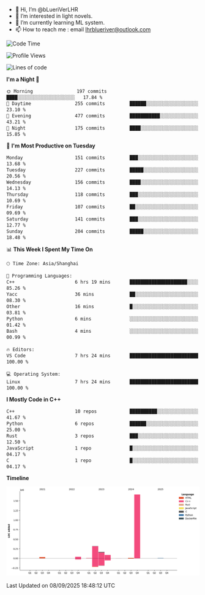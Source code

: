 - 👋 Hi, I’m @bLueriVerLHR
- 👀 I’m interested in light novels.
- 🌱 I’m currently learning ML system.
- 📫 How to reach me : email lhrblueriver@outlook.com

<!--START_SECTION:waka-->
![Code Time](http://img.shields.io/badge/Code%20Time-424%20hrs%2045%20mins-blue)

![Profile Views](http://img.shields.io/badge/Profile%20Views-0-blue)

![Lines of code](https://img.shields.io/badge/From%20Hello%20World%20I%27ve%20Written-2.3%20million%20lines%20of%20code-blue)

**I'm a Night 🦉** 

```text
🌞 Morning                197 commits         ████░░░░░░░░░░░░░░░░░░░░░   17.84 % 
🌆 Daytime                255 commits         ██████░░░░░░░░░░░░░░░░░░░   23.10 % 
🌃 Evening                477 commits         ███████████░░░░░░░░░░░░░░   43.21 % 
🌙 Night                  175 commits         ████░░░░░░░░░░░░░░░░░░░░░   15.85 % 
```
📅 **I'm Most Productive on Tuesday** 

```text
Monday                   151 commits         ███░░░░░░░░░░░░░░░░░░░░░░   13.68 % 
Tuesday                  227 commits         █████░░░░░░░░░░░░░░░░░░░░   20.56 % 
Wednesday                156 commits         ████░░░░░░░░░░░░░░░░░░░░░   14.13 % 
Thursday                 118 commits         ███░░░░░░░░░░░░░░░░░░░░░░   10.69 % 
Friday                   107 commits         ██░░░░░░░░░░░░░░░░░░░░░░░   09.69 % 
Saturday                 141 commits         ███░░░░░░░░░░░░░░░░░░░░░░   12.77 % 
Sunday                   204 commits         █████░░░░░░░░░░░░░░░░░░░░   18.48 % 
```


📊 **This Week I Spent My Time On** 

```text
🕑︎ Time Zone: Asia/Shanghai

💬 Programming Languages: 
C++                      6 hrs 19 mins       █████████████████████░░░░   85.26 % 
Yacc                     36 mins             ██░░░░░░░░░░░░░░░░░░░░░░░   08.30 % 
Other                    16 mins             █░░░░░░░░░░░░░░░░░░░░░░░░   03.81 % 
Python                   6 mins              ░░░░░░░░░░░░░░░░░░░░░░░░░   01.42 % 
Bash                     4 mins              ░░░░░░░░░░░░░░░░░░░░░░░░░   00.99 % 

🔥 Editors: 
VS Code                  7 hrs 24 mins       █████████████████████████   100.00 % 

💻 Operating System: 
Linux                    7 hrs 24 mins       █████████████████████████   100.00 % 
```

**I Mostly Code in C++** 

```text
C++                      10 repos            ██████████░░░░░░░░░░░░░░░   41.67 % 
Python                   6 repos             ██████░░░░░░░░░░░░░░░░░░░   25.00 % 
Rust                     3 repos             ███░░░░░░░░░░░░░░░░░░░░░░   12.50 % 
JavaScript               1 repo              █░░░░░░░░░░░░░░░░░░░░░░░░   04.17 % 
C                        1 repo              █░░░░░░░░░░░░░░░░░░░░░░░░   04.17 % 
```



**Timeline**

![Lines of Code chart](https://raw.githubusercontent.com/bLueriVerLHR/bLueriVerLHR/main/assets/bar_graph.png)


 Last Updated on 08/09/2025 18:48:12 UTC
<!--END_SECTION:waka-->
